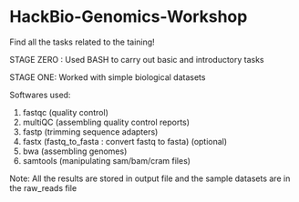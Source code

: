 # HackBio-Genomics-Workshop 

Find all the tasks related to the taining!

STAGE ZERO : Used BASH to carry out basic and introductory tasks

STAGE ONE: Worked with simple biological datasets

Softwares used:
1. fastqc (quality control)
2. multiQC (assembling quality control reports)
3. fastp (trimming sequence adapters) 
4. fastx (fastq_to_fasta : convert fastq to fasta) 
(optional)
6. bwa (assembling genomes)
7. samtools (manipulating sam/bam/cram files) 

Note: All the results are stored in output file and the sample datasets are in the raw_reads file

